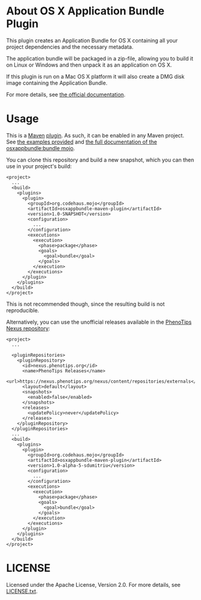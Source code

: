 # About OS X Application Bundle Plugin #

This plugin creates an Application Bundle for OS X containing all your project dependencies and the necessary metadata.

The application bundle will be packaged in a zip-file, allowing you to build it on Linux or Windows and then unpack it as an application on OS X.

If this plugin is run on a Mac OS X platform it will also create a DMG disk image containing the Application Bundle.

For more details, see [the official documentation](http://mojo.codehaus.org/osxappbundle-maven-plugin/).

# Usage #

This is a [Maven](http://maven.apache.org/) [plugin](http://maven.apache.org/plugins/index.html). As such, it can be enabled in any Maven project. See [the examples provided](http://mojo.codehaus.org/osxappbundle-maven-plugin/) and [the full documentation of the osxappbundle:bundle mojo](http://mojo.codehaus.org/osxappbundle-maven-plugin/bundle-mojo.html).

You can clone this repository and build a new snapshot, which you can then use in your project's build:

```
<project>
  ...
  <build>
    <plugins>
      <plugin>
        <groupId>org.codehaus.mojo</groupId>
        <artifactId>osxappbundle-maven-plugin</artifactId>
        <version>1.0-SNAPSHOT</version>
        <configuration>
          ...
        </configuration>
        <executions>
          <execution>
            <phase>package</phase>
            <goals>
              <goal>bundle</goal>
            </goals>
          </execution>
        </executions>
      </plugin>
    </plugins>
  </build>
</project>
```

This is not recommended though, since the resulting build is not reproducible.

Alternatively, you can use the unofficial releases available in the [PhenoTips Nexus repository](https://nexus.phenotips.org/nexus/#nexus-search;quick~osxappbundle-maven-plugin):

```
<project>
  ...

  <pluginRepositories>
    <pluginRepository>
      <id>nexus.phenotips.org</id>
      <name>PhenoTips Releases</name>
      <url>https://nexus.phenotips.org/nexus/content/repositories/externals</url>
      <layout>default</layout>
      <snapshots>
        <enabled>false</enabled>
      </snapshots>
      <releases>
        <updatePolicy>never</updatePolicy>
      </releases>
    </pluginRepository>
  </pluginRepositories>
  ...
  <build>
    <plugins>
      <plugin>
        <groupId>org.codehaus.mojo</groupId>
        <artifactId>osxappbundle-maven-plugin</artifactId>
        <version>1.0-alpha-5-sdumitriu</version>
        <configuration>
          ...
        </configuration>
        <executions>
          <execution>
            <phase>package</phase>
            <goals>
              <goal>bundle</goal>
            </goals>
          </execution>
        </executions>
      </plugin>
    </plugins>
  </build>
</project>
```

# LICENSE #

Licensed under the Apache License, Version 2.0. For more details, see [LICENSE.txt](LICENSE.txt).